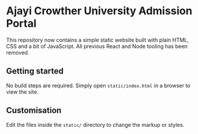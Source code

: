 # Ajayi Crowther University Admission Portal

This repository now contains a simple static website built with plain HTML, CSS and a bit of JavaScript. All previous React and Node tooling has been removed.

## Getting started

No build steps are required. Simply open `static/index.html` in a browser to view the site.

## Customisation

Edit the files inside the `static/` directory to change the markup or styles.

